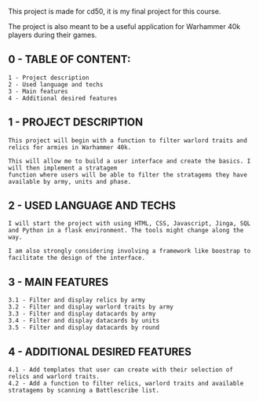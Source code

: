 This project is made for cd50, it is my final project for this course.

The project is also meant to be a useful application for Warhammer 40k players during their games.

## 0 - TABLE OF CONTENT:

    1 - Project description
    2 - Used language and techs
    3 - Main features
    4 - Additional desired features

## 1 - PROJECT DESCRIPTION
    
    This project will begin with a function to filter warlord traits and relics for armies in Warhammer 40k.

    This will allow me to build a user interface and create the basics. I will then implement a stratagem
    function where users will be able to filter the stratagems they have available by army, units and phase.

## 2 - USED LANGUAGE AND TECHS

    I will start the project with using HTML, CSS, Javascript, Jinga, SQL and Python in a flask environment. The tools might change along the way. 

    I am also strongly considering involving a framework like boostrap to facilitate the design of the interface.

## 3 - MAIN FEATURES

    3.1 - Filter and display relics by army
    3.2 - Filter and display warlord traits by army
    3.3 - Filter and display datacards by army
    3.4 - Filter and display datacards by units
    3.5 - Filter and display datacards by round

## 4 - ADDITIONAL DESIRED FEATURES

    4.1 - Add templates that user can create with their selection of relics and warlord traits.
    4.2 - Add a function to filter relics, warlord traits and available stratagems by scanning a Battlescribe list.